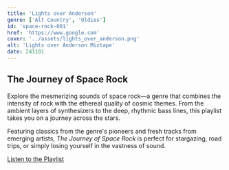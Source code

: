 ```yaml
---
title: 'Lights over Anderson'
genre: ['Alt Country', 'Oldies']
id: 'space-rock-001'
href: 'https://www.google.com'
cover: '../assets/lights_over_anderson.png'
alt: 'Lights over Anderson Mixtape'
date: 241101
---
```


## The Journey of Space Rock

Explore the mesmerizing sounds of space rock—a genre that combines the intensity of rock with the ethereal quality of cosmic themes. From the ambient layers of synthesizers to the deep, rhythmic bass lines, this playlist takes you on a journey across the stars.

Featuring classics from the genre's pioneers and fresh tracks from emerging artists, _The Journey of Space Rock_ is perfect for stargazing, road trips, or simply losing yourself in the vastness of sound.

[Listen to the Playlist](https://example.com/space-rock-playlist)
